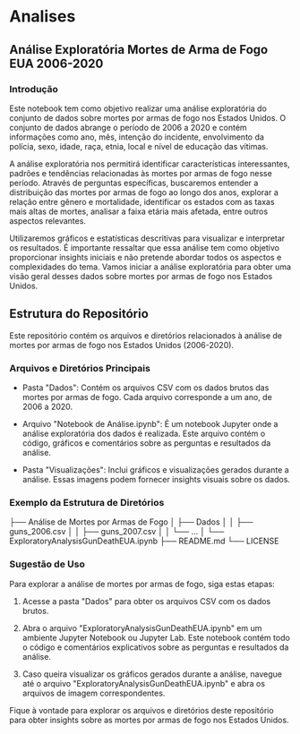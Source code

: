 # Analises
## Análise Exploratória Mortes de Arma de Fogo EUA 2006-2020
### Introdução

Este notebook tem como objetivo realizar uma análise exploratória do conjunto de dados sobre mortes por armas de fogo nos Estados Unidos. O conjunto de dados abrange o período de 2006 a 2020 e contém informações como ano, mês, intenção do incidente, envolvimento da polícia, sexo, idade, raça, etnia, local e nível de educação das vítimas.

A análise exploratória nos permitirá identificar características interessantes, padrões e tendências relacionadas às mortes por armas de fogo nesse período. Através de perguntas específicas, buscaremos entender a distribuição das mortes por armas de fogo ao longo dos anos, explorar a relação entre gênero e mortalidade, identificar os estados com as taxas mais altas de mortes, analisar a faixa etária mais afetada, entre outros aspectos relevantes.

Utilizaremos gráficos e estatísticas descritivas para visualizar e interpretar os resultados. É importante ressaltar que essa análise tem como objetivo proporcionar insights iniciais e não pretende abordar todos os aspectos e complexidades do tema. Vamos iniciar a análise exploratória para obter uma visão geral desses dados sobre mortes por armas de fogo nos Estados Unidos.

## Estrutura do Repositório

Este repositório contém os arquivos e diretórios relacionados à análise de mortes por armas de fogo nos Estados Unidos (2006-2020).

### Arquivos e Diretórios Principais

- Pasta "Dados": Contém os arquivos CSV com os dados brutos das mortes por armas de fogo. Cada arquivo corresponde a um ano, de 2006 a 2020.

- Arquivo "Notebook de Análise.ipynb": É um notebook Jupyter onde a análise exploratória dos dados é realizada. Este arquivo contém o código, gráficos e comentários sobre as perguntas e resultados da análise.

- Pasta "Visualizações": Inclui gráficos e visualizações gerados durante a análise. Essas imagens podem fornecer insights visuais sobre os dados.

### Exemplo da Estrutura de Diretórios

├── Análise de Mortes por Armas de Fogo
│   ├── Dados 
│   │   ├── guns_2006.csv 
│   │   ├── guns_2007.csv 
│   │   └── ... 
│   └── ExploratoryAnalysisGunDeathEUA.ipynb 
├── README.md 
└── LICENSE 


### Sugestão de Uso

Para explorar a análise de mortes por armas de fogo, siga estas etapas:

1. Acesse a pasta "Dados" para obter os arquivos CSV com os dados brutos.

2. Abra o arquivo "ExploratoryAnalysisGunDeathEUA.ipynb" em um ambiente Jupyter Notebook ou Jupyter Lab. Este notebook contém todo o código e comentários explicativos sobre as perguntas e resultados da análise.

3. Caso queira visualizar os gráficos gerados durante a análise, navegue até o arquivo "ExploratoryAnalysisGunDeathEUA.ipynb" e abra os arquivos de imagem correspondentes.

Fique à vontade para explorar os arquivos e diretórios deste repositório para obter insights sobre as mortes por armas de fogo nos Estados Unidos.


